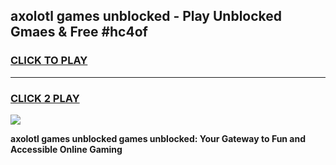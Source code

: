 
## axolotl games unblocked - Play Unblocked Gmaes & Free #hc4of
<h3>
<a href="https://news.freeplayer.one?title=axolotl_games_unblocked&ref=03M">CLICK TO PLAY</a></h3>
<hr>

<h3>
<a href="https://news.freeplayer.one?title=axolotl_games_unblocked&ref=03M">CLICK 2 PLAY</a>
  
</h3>

<a href="https://news.freeplayer.one?title=axolotl_games_unblocked&ref=03M"><img src="https://clearcache.store/games.png"></a>


**axolotl games unblocked games unblocked: Your Gateway to Fun and Accessible Online Gaming**
